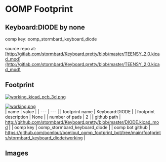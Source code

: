 # OOMP Footprint  
## Keyboard:DIODE  by none  
  
oomp key: oomp_stormbard_keyboard_diode  
  
source repo at: [http://gitlab.com/stormbard/Keyboard.pretty/blob/master/TEENSY_2.0.kicad_mod](http://gitlab.com/stormbard/Keyboard.pretty/blob/master/TEENSY_2.0.kicad_mod)  
## Footprint  
  
[![working_kicad_pcb_3d.png](working_kicad_pcb_3d_600.png)](working_kicad_pcb_3d.png)  
  
[![working.png](working_600.png)](working.png)  
| name | value | 
| --- | --- | 
| footprint name | Keyboard:DIODE | 
| footprint description | None | 
| number of pads | 2 | 
| github path | http://github.com/stormbard/Keyboard.pretty/blob/master/DIODE.kicad_mod | 
| oomp key | oomp_stormbard_keyboard_diode | 
| oomp bot github | https://github.com/oomlout/oomlout_oomp_footprint_bot/tree/main/footprints/stormbard_keyboard_diode/working | 
## Images  
